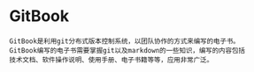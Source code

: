 # GitBook

	GitBook是利用git分布式版本控制系统，以团队协作的方式来编写的电子书。
	GitBook编写的电子书需要掌握git以及markdown的一些知识，编写的内容包括
	技术文档、软件操作说明、使用手册、电子书籍等等，应用非常广泛。
	